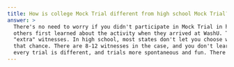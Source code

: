 ```yaml
---
title: How is college Mock Trial different from high school Mock Trial?
answer: >
  There's no need to worry if you didn't participate in Mock Trial in high school. Some of our best competitors competed at the high school level while
  others first learned about the activity when they arrived at WashU. The most notable difference between high school and college Mock Trial is the presence of
  "extra" witnesses. In high school, most states don't let you choose which witnesses you can call to the stand, but in college you (and your opponent) both get
  that chance. There are 8-12 witnesses in the case, and you don't learn until a half-hour before the trial begins which witnesses will be in the round, meaning that
  every trial is different, and trials more spontaneous and fun. There are also subtle differences in time limits, objections, and, depending on what state you competed in, the number of attorneys (three per side in college).
---
```



